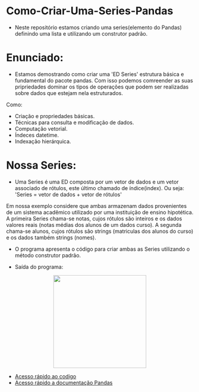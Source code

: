 # Como-Criar-Uma-Series-Pandas

- Neste repositório estamos criando uma series(elemento do Pandas) definindo uma lista e utilizando um construtor padrão.

# Enunciado:

- Estamos demostrando como criar uma 'ED Series' estrutura básica e fundamental do pacote pandas. Com isso podemos comreender as suas pripriedades dominar os tipos de operações que podem ser realizadas sobre dados que estejam nela estruturados.

Como:

- Criação e propriedades básicas.
- Técnicas para consulta e modificação de dados.
- Computação vetorial.
- Índeces datetime.
- Indexação hierárquica.

# Nossa Series:

- Uma Series é uma ED composta por um vetor de dados e um vetor associado de rótulos, este último chamado de índice(index). Ou seja: 'Series = vetor de dados + vetor de rótulos'

Em nossa exemplo considere que ambas armazenam dados provenientes de um sistema acadêmico utilizado por uma instituição de ensino hipotética. A primeira Series chama-se notas, cujos rótulos são inteiros e os dados valores reais (notas médias dos alunos de um dados curso). A segunda chama-se alunos, cujos rótulos são strings (matriculas dos alunos do curso) e os dados também strings (nomes).

- O programa apresenta o código para criar ambas as Series utilizando o método construtor padrão.

- Saída do programa: 

<div align="center">
<img src="https://user-images.githubusercontent.com/97195240/209467565-3f91abc2-9be7-4db2-bb70-d7b1d0da15ec.png" width="250px" />
</div>

- [Acesso rápido ao codigo](https://github.com/faustinothiagos/Como-Criar-Uma-Series-Pandas/tree/main/Code)
- [Acesso rápido a documentação Pandas](https://pandas.pydata.org/docs/reference/series.html)

